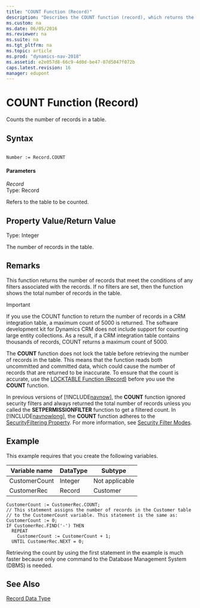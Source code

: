 ```yaml
---
title: "COUNT Function (Record)"
description: "Describes the COUNT function (record), which returns the number of records that meet the conditions of any filters associated with the records."
ms.custom: na
ms.date: 06/05/2016
ms.reviewer: na
ms.suite: na
ms.tgt_pltfrm: na
ms.topic: article
ms.prod: "dynamics-nav-2018"
ms.assetid: e2e057d8-66c9-4d0d-be47-07d5047f072b
caps.latest.revision: 16
manager: edupont
---
```

# COUNT Function (Record)
Counts the number of records in a table.  
  
## Syntax  
  
```  
  
Number := Record.COUNT  
```  
  
#### Parameters  
 *Record*  
 Type: Record  
  
 Refers to the table to be counted.  
  
## Property Value/Return Value  
 Type: Integer  
  
 The number of records in the table.  
  
## Remarks  
 This function returns the number of records that meet the conditions of any filters associated with the records. If no filters are set, then the function shows the total number of records in the table. 

> [!IMPORTANT]
> If you use the COUNT function to return the number of records in a CRM integration table, a maximum count of 5000 is returned. The software development kit for Dynamics CRM does not include support for counting large entity collections. As a result, if a CRM integration table contains thousands of records, COUNT returns a maximum count of 5000.  
> 
>  The **COUNT** function does not lock the table before retrieving the number of records in the table. This means that the function reads both uncommitted and committed data, which could cause the number of records that are returned to be inaccurate. To ensure that the count is accurate, use the [LOCKTABLE Function \(Record\)](LOCKTABLE-Function--Record-.md) before you use the **COUNT** function.  
 
 In previous versions of [!INCLUDE[navnow](includes/navnow_md.md)], the **COUNT** function ignored security filters and always returned the total number of records unless you called the **SETPERMISSIONFILTER** function to get a filtered count. In [!INCLUDE[navnowlong](includes/navnowlong_md.md)], the **COUNT** function adheres to the [SecurityFiltering Property](SecurityFiltering-Property.md). For more information, see [Security Filter Modes](Security-Filter-Modes.md).  
  
## Example  
 This example requires that you create the following variables.  
  
|Variable name|DataType|Subtype|  
|-------------------|--------------|-------------|  
|CustomerCount|Integer|Not applicable|  
|CustomerRec|Record|Customer|  
  
```  
CustomerCount := CustomerRec.COUNT;  
// This statement assigns the number of records in the Customer table  
// to the CustomerCount variable. This statement is the same as:  
CustomerCount := 0;  
IF CustomerRec.FIND('-') THEN  
  REPEAT  
    CustomerCount := CustomerCount + 1;  
  UNTIL CustomerRec.NEXT = 0;  
```  
  
 Retrieving the count by using the first statement in the example is much faster because only one command to the Database Management System \(DBMS\) is needed.  
  
## See Also  
 [Record Data Type](Record-Data-Type.md)